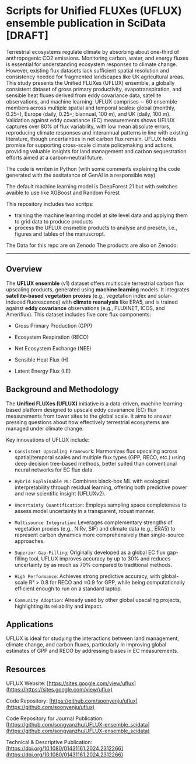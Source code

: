 # Scripts for Unified FLUXes (UFLUX) ensemble publication in SciData [DRAFT]

Terrestrial ecosystems regulate climate by absorbing about one-third of anthropogenic CO2 emissions. Monitoring carbon,
water, and energy fluxes is essential for understanding ecosystem responses to climate change. However, existing flux datasets
lack sufficient spatial resolution and consistency needed for fragmented landscapes like UK agricultural areas. This study
presents the Unified FLUXes (UFLUX) ensemble, a globally consistent dataset of gross primary productivity, evapotranspiration,
and sensible heat fluxes derived from eddy covariance data, satellite observations, and machine learning. UFLUX comprises
∼ 60 ensemble members across multiple spatial and temporal scales: global (monthly, 0.25◦), Europe (daily, 0.25◦; biannual,
100 m), and UK (daily, 100 m). Validation against eddy covariance (EC) measurements shows UFLUX captures over 80% of flux
variability, with low mean absolute errors, reproducing climate responses and interannual patterns in line with existing literature,
though uncertainties in net carbon flux remain. UFLUX holds promise for supporting cross-scale climate policymaking and
actions, providing valuable insights for land management and carbon sequestration efforts aimed at a carbon-neutral future.

The code is wrriten in Python (with some comments explaining the code generated with the assitatance of GenAI in a responsible way) 

The default machine learning model is DeepForest 21 but with switches avaible to use like XGBoost and Random Forest

This repository includes two scritps:
- training the machine leanring model at site level data and applying them to grid data to produce products
- process the UFLUX ensmeble products to analyse and presetn, i.e., figures and tables of the manuscropt.

The Data for this repo are on Zenodo
The products are also on Zenodo:

-----

## Overview

The **UFLUX ensemble** (v1) dataset offers multiscale terrestrial carbon flux upscaling products, generated using **machine learning** models. It integrates **satellite-based vegetation proxies** (e.g., vegetation index and solar-induced fluorescence) with **climate reanalysis** like ERA5, and is trained against **eddy covariance** observations (e.g., FLUXNET, ICOS, and Ameriflux). This dataset includes five core flux components:

- Gross Primary Production (GPP)

- Ecosystem Respiration (RECO)

- Net Ecosystem Exchange (NEE)

- Sensible Heat Flux (H)

- Latent Energy Flux (LE)

## Background and Methodology
The **Unified FLUXes (UFLUX)** initiative is a data-driven, machine learning-based platform designed to upscale eddy covariance (EC) flux measurements from tower sites to the global scale. It aims to answer pressing questions about how effectively terrestrial ecosystems are managed under climate change.

Key innovations of UFLUX include:

- `Consistent Upscaling Framework`: Harmonizes flux upscaling across spatial/temporal scales and multiple flux types (GPP, RECO, etc.) using deep decision tree-based methods, better suited than conventional neural networks for EC flux data.

- `Hybrid Explainable ML`: Combines black-box ML with ecological interpretability through residual learning, offering both predictive power and new scientific insight (UFLUXv2).

- `Uncertainty Quantification`: Employs sampling space completeness to assess model uncertainty in a transparent, robust manner.

- `Multisource Integration`: Leverages complementary strengths of vegetation proxies (e.g., NIRv, SIF) and climate data (e.g., ERA5) to represent carbon dynamics more comprehensively than single-source approaches.

- `Superior Gap-Filling`: Originally developed as a global EC flux gap-filling tool, UFLUX improves accuracy by up to 30% and reduces uncertainty by as much as 70% compared to traditional methods.

- `High Performance`: Achieves strong predictive accuracy, with global-scale R² > 0.8 for RECO and ≈0.9 for GPP, while being computationally efficient enough to run on a standard laptop.

- `Community Adoption`: Already used by other global upscaling projects, highlighting its reliability and impact.

## Applications
UFLUX is ideal for studying the interactions between land management, climate change, and carbon fluxes, particularly in improving global estimates of GPP and RECO by addressing biases in EC measurements.

## Resources

UFLUX Website: [https://sites.google.com/view/uflux](https://https://sites.google.com/view/uflux)

Code Repository: [https://github.com/soonyenju/uflux](https://github.com/soonyenju/uflux)

Code Repository for Journal Publication: [https://github.com/songyanzhu/UFLUX-ensemble_scidata](https://github.com/songyanzhu/UFLUX-ensemble_scidata)

Technical & Descriptive Publication: [https://doi.org/10.1080/01431161.2024.2312266](https://doi.org/10.1080/01431161.2024.2312266)




